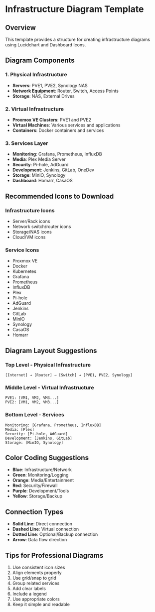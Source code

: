 # Infrastructure Diagram Template

## Overview
This template provides a structure for creating infrastructure diagrams using Lucidchart and Dashboard Icons.

## Diagram Components

### 1. Physical Infrastructure
- **Servers**: PVE1, PVE2, Synology NAS
- **Network Equipment**: Router, Switch, Access Points
- **Storage**: NAS, External Drives

### 2. Virtual Infrastructure
- **Proxmox VE Clusters**: PVE1 and PVE2
- **Virtual Machines**: Various services and applications
- **Containers**: Docker containers and services

### 3. Services Layer
- **Monitoring**: Grafana, Prometheus, InfluxDB
- **Media**: Plex Media Server
- **Security**: Pi-hole, AdGuard
- **Development**: Jenkins, GitLab, OneDev
- **Storage**: MinIO, Synology
- **Dashboard**: Homarr, CasaOS

## Recommended Icons to Download

### Infrastructure Icons
- Server/Rack icons
- Network switch/router icons
- Storage/NAS icons
- Cloud/VM icons

### Service Icons
- Proxmox VE
- Docker
- Kubernetes
- Grafana
- Prometheus
- InfluxDB
- Plex
- Pi-hole
- AdGuard
- Jenkins
- GitLab
- MinIO
- Synology
- CasaOS
- Homarr

## Diagram Layout Suggestions

### Top Level - Physical Infrastructure
```
[Internet] → [Router] → [Switch] → [PVE1, PVE2, Synology]
```

### Middle Level - Virtual Infrastructure
```
PVE1: [VM1, VM2, VM3...]
PVE2: [VM1, VM2, VM3...]
```

### Bottom Level - Services
```
Monitoring: [Grafana, Prometheus, InfluxDB]
Media: [Plex]
Security: [Pi-hole, AdGuard]
Development: [Jenkins, GitLab]
Storage: [MinIO, Synology]
```

## Color Coding Suggestions
- **Blue**: Infrastructure/Network
- **Green**: Monitoring/Logging
- **Orange**: Media/Entertainment
- **Red**: Security/Firewall
- **Purple**: Development/Tools
- **Yellow**: Storage/Backup

## Connection Types
- **Solid Line**: Direct connection
- **Dashed Line**: Virtual connection
- **Dotted Line**: Optional/Backup connection
- **Arrow**: Data flow direction

## Tips for Professional Diagrams
1. Use consistent icon sizes
2. Align elements properly
3. Use grid/snap to grid
4. Group related services
5. Add clear labels
6. Include a legend
7. Use appropriate colors
8. Keep it simple and readable 